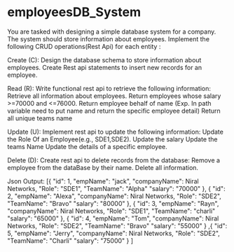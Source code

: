 # employeesDB_System
You are tasked with designing a simple database system for a company. The system should store information about employees. Implement the following CRUD operations(Rest Api) for each entity :


Create (C): 
Design the database schema to store information about employees.
Create Rest api statements to insert new records for an employee.

Read (R):
Write functional rest api to retrieve the following information:
Retrieve all information about employees.
Return employees whose salary >=70000 and <=76000.
Return employee behalf of name
(Exp. In path variable need to put name and return the specific employee detail)
Return all unique teams name

Update (U):
Implement rest api to update the following information:
Update the Role Of an Employee(e.g., SDE1,SDE2).
Update the salary
Update the teams Name
Update the details of a specific employee.

Delete (D):
Create rest api to delete records from the database:
Remove a employee from the dataBase by their name.
Delete all information.


Json Output: 
[{
  "id": 1,
  "empName": "jack",
  "companyName": Niral Networks,
  "Role": "SDE1",
  "TeamName": "Alpha"
  "salary": "70000"
},
{
  "id": 2,
  "empName": "Alexa",
  "companyName": Niral Networks,
  "Role": "SDE2",
  "TeamName": "Bravo"
   "salary": "80000"
},
{
  "id": 3,
  "empName": "Rayn",
  "companyName": Niral Networks,
  "Role": "SDE1",
  "TeamName": "charli"
   "salary": "65000"
},
{
  "id": 4,
  "empName": "Tom",
  "companyName": Niral Networks,
  "Role": "SDE2",
  "TeamName": "Bravo"
   "salary": "55000"
}
,{
  "id": 5,
  "empName": "Jerry",
  "companyName": Niral Networks,
  "Role": "SDE2",
  "TeamName": "Charli"
   "salary": "75000"
}
]

